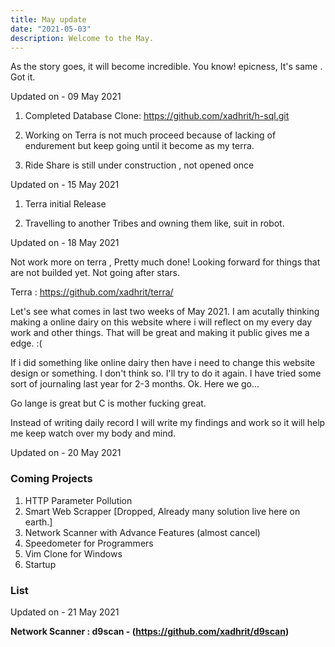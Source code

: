 ```yaml
---
title: May update
date: "2021-05-03"
description: Welcome to the May.
---
```


As the story goes, it will become incredible.
You know! epicness, It's same . Got it.


Updated on - 09 May 2021


1. Completed Database Clone: https://github.com/xadhrit/h-sql.git

2. Working on Terra is not much proceed because of lacking of endurement but keep going until it become as my terra.

3. Ride Share is still under construction , not opened once 


Updated on - 15 May 2021

1. Terra initial Release

2. Travelling to another Tribes and owning them like, suit in robot.

Updated on - 18 May 2021

Not work more on terra , Pretty much done!
Looking forward for things that are not builded yet.
Not going after stars. 

Terra : https://github.com/xadhrit/terra/


Let's see what comes in last two weeks of May 2021.
I am acutally thinking making a online dairy on this website where i will reflect on my every day work and other things. That will be great and making it public gives me a edge. :(

If i did something like online dairy then have i need to change this website design or something. I don't think so. 
 I'll try to do it again.
 I have tried some sort of journaling last year for 2-3 months. 
 Ok.
 Here we go...

Go lange is great but C is mother fucking great.

Instead of writing daily record I will write my findings and work so it will help me keep watch over my body and mind.

Updated on - 20 May 2021

### Coming Projects

1. HTTP Parameter Pollution
2. Smart Web Scrapper [Dropped, Already many solution live here on earth.]
3. Network Scanner with Advance Features (almost cancel)
4. Speedometer for Programmers
5. Vim Clone for Windows
6. Startup


### List

Updated on - 21 May 2021

**Network Scanner : d9scan - (https://github.com/xadhrit/d9scan)**





















